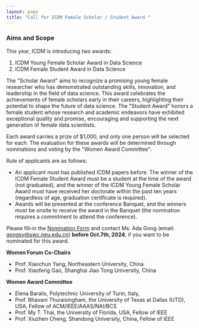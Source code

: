 ```yaml
---
layout: page
title: "Call for ICDM Female Scholar / Student Award " 
---
```



### Aims and Scope 

This year, ICDM is introducing two awards: 
1. ICDM Young Female Scholar Award in Data Science 
2. ICDM Female Student Award in Data Science 

The "Scholar Award" aims to recognize a promising young female researcher who has demonstrated outstanding skills, innovation, and leadership in the field of data science. This award celebrates the achievements of female scholars early in their careers, highlighting their potential to shape the future of data science. The "Student Award" honors a female student whose research and academic endeavors have exhibited exceptional quality and promise, encouraging and supporting the next generation of female data scientists. 

Each award carries a prize of $1,000, and only one person will be selected for each. The evaluation for these awards will be determined through nominations and voting by the "Women Award Committee". 

Rule of applicants are as follows: 
- An applicant must has published ICDM papers before. The winner of the ICDM Female Student Award must be a student at the time of the award (not graduated), and the winner of the ICDM Young Female Scholar Award must have received her doctorate within the past ten years (regardless of age, graduation certificate is required). 
- Awards will be presented at the conference Banquet, and the winners must be onsite to receive the award in the Banquet (the nomination requires a commitment to attend the conference). 

Please fill-in the [Nomination Form](/assets/NominationForm2024.docx) and contact Ms. Ada Gong  (email: [gongsy@swc.neu.edu.cn](gongsy@swc.neu.edu.cn)) **before Oct.7th, 2024**, if you want to be nominated for this award. 



**Women Forum Co-Chairs**
- Prof. Xiaochun Yang, Northeastern University, China 
- Prof. Xiaofeng Gao, Shanghai Jiao Tong University, China 

**Women Award Committee**

- Elena Baralis, Polytechnic University of Turin, Italy, 
- Prof. Bhavani Thuraisingham, the University of Texas at Dallas (UTD), USA, Fellow of ACM/IEEE/AAAS/NAI/BCS 
- Prof. My T. Thai, the University of Florida, USA, Fellow of IEEE 
- Prof. Xiuzhen Cheng, Shandong University, China, Fellow of IEEE 